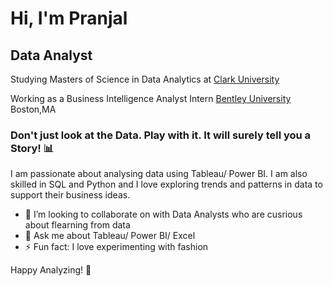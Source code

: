 # Hi, I'm Pranjal
## Data Analyst

Studying Masters of Science in Data Analytics at [Clark University](https://www.clarku.edu/)

Working as a Business Intelligence Analyst Intern [Bentley University](https://www.linkedin.com/feed/update/urn:li:activity:7157175848746237952/) Boston,MA

### Don't just look at the Data. Play with it. It will surely tell you a Story! 📊

I am passionate about analysing data using Tableau/ Power BI. I am also skilled in SQL and Python and I love exploring trends and patterns in data to support their business ideas. 

- 👯 I’m looking to collaborate on with Data Analysts who are cusrious about flearning from data
- 💬 Ask me about Tableau/ Power BI/ Excel
- ⚡ Fun fact: I love experimenting with fashion

Happy Analyzing!  🚀



